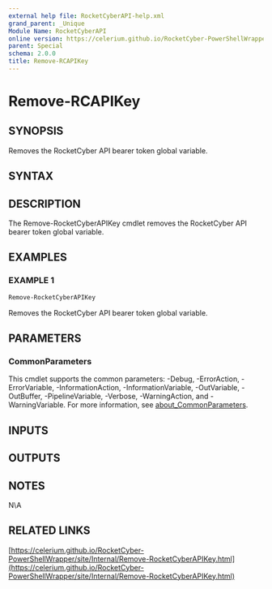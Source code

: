 ```yaml
---
external help file: RocketCyberAPI-help.xml
grand_parent: _Unique
Module Name: RocketCyberAPI
online version: https://celerium.github.io/RocketCyber-PowerShellWrapper/site/_Unique/Remove-RCAPIKey.html
parent: Special
schema: 2.0.0
title: Remove-RCAPIKey
---
```


# Remove-RCAPIKey

## SYNOPSIS
Removes the RocketCyber API bearer token global variable.

## SYNTAX

## DESCRIPTION
The Remove-RocketCyberAPIKey cmdlet removes the RocketCyber API
bearer token global variable.

## EXAMPLES

### EXAMPLE 1
```powershell
Remove-RocketCyberAPIKey
```

Removes the RocketCyber API bearer token global variable.

## PARAMETERS

### CommonParameters
This cmdlet supports the common parameters: -Debug, -ErrorAction, -ErrorVariable, -InformationAction, -InformationVariable, -OutVariable, -OutBuffer, -PipelineVariable, -Verbose, -WarningAction, and -WarningVariable. For more information, see [about_CommonParameters](http://go.microsoft.com/fwlink/?LinkID=113216).

## INPUTS

## OUTPUTS

## NOTES
N\A

## RELATED LINKS

[https://celerium.github.io/RocketCyber-PowerShellWrapper/site/Internal/Remove-RocketCyberAPIKey.html](https://celerium.github.io/RocketCyber-PowerShellWrapper/site/Internal/Remove-RocketCyberAPIKey.html)

